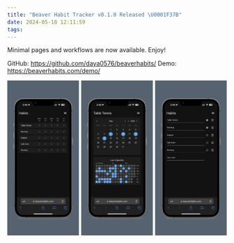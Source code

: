 ```yaml
---
title: "Beaver Habit Tracker v0.1.0 Released \U0001F37B"
date: 2024-05-18 12:11:59
tags:
---
```



Minimal pages and workflows are now available. Enjoy!

<!--more-->

GitHub: https://github.com/daya0576/beaverhabits/
Demo: https://beaverhabits.com/demo/

![beaver_release_release](../images/blog/2021-09-04-jvm-note/beaver_release_release.png)

